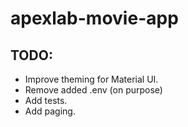 # apexlab-movie-app

## TODO:
- Improve theming for Material UI. 
- Remove added .env (on purpose)
- Add tests.
- Add paging.
